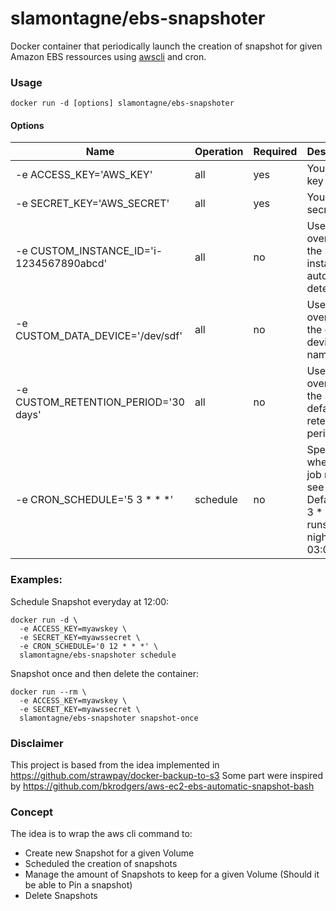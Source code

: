 slamontagne/ebs-snapshoter
======================

Docker container that periodically launch the creation of snapshot for given Amazon EBS ressources using [awscli](https://aws.amazon.com/cli/) and cron.

### Usage

    docker run -d [options] slamontagne/ebs-snapshoter 

#### Options

| Name                                                | Operation         | Required | Description |
| -------------------------------------------------   | ----------------- | -------- | --------------------------- |
| -e ACCESS_KEY='AWS_KEY'                             | all               | yes      |  Your AWS key               |
| -e SECRET_KEY='AWS_SECRET'                          | all               | yes      | Your AWS secret             |
| -e CUSTOM_INSTANCE_ID='i-1234567890abcd'            | all               | no       | Used to override the script instance auto-detection |
| -e CUSTOM_DATA_DEVICE='/dev/sdf'                    | all               | no       | Used to override the default device name |
| -e CUSTOM_RETENTION_PERIOD='30 days'                | all               | no       | Used to override the script default retention period |
| -e CRON_SCHEDULE='5 3 \* \* \*'                     | schedule          | no       | Specifies when cron job runs, see [format](http://en.wikipedia.org/wiki/Cron). Default is 5 3 \* \* \*, runs every night at 03:05 |


### Examples:

Schedule Snapshot everyday at 12:00:

    docker run -d \
      -e ACCESS_KEY=myawskey \
      -e SECRET_KEY=myawssecret \
      -e CRON_SCHEDULE='0 12 * * *' \
      slamontagne/ebs-snapshoter schedule

Snapshot once and then delete the container:

    docker run --rm \
      -e ACCESS_KEY=myawskey \
      -e SECRET_KEY=myawssecret \
      slamontagne/ebs-snapshoter snapshot-once



### Disclaimer

This project is based from the idea implemented in https://github.com/strawpay/docker-backup-to-s3
Some part were inspired by https://github.com/bkrodgers/aws-ec2-ebs-automatic-snapshot-bash


### Concept

The idea is to wrap the aws cli command to:

* Create new Snapshot for a given Volume
* Scheduled the creation of snapshots
* Manage the amount of Snapshots to keep for a given Volume (Should it be able to Pin a snapshot)
* Delete Snapshots
